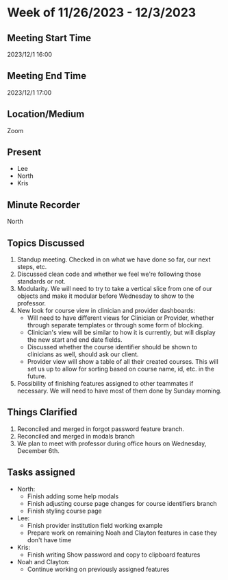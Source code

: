 # Week of 11/26/2023 - 12/3/2023

## Meeting Start Time

2023/12/1 16:00

## Meeting End Time

2023/12/1 17:00

## Location/Medium

Zoom

## Present

- Lee
- North
- Kris

## Minute Recorder

North  

## Topics Discussed

1. Standup meeting. Checked in on what we have done so far, our next steps, etc.
2. Discussed clean code and whether we feel we're following those standards or not.
3. Modularity. We will need to try to take a vertical slice from one of our objects and make it modular before Wednesday to show to the professor.
4. New look for course view in clinician and provider dashboards:
    - Will need to have different views for Clinician or Provider, whether through separate templates or through some form of blocking.
    - Clinician's view will be similar to how it is currently, but will display the new start and end date fields. 
    - Discussed whether the course identifier should be shown to clinicians as well, should ask our client.
    - Provider view will show a table of all their created courses. This will set us up to allow for sorting based on course name, id, etc. in the future.
5. Possibility of finishing features assigned to other teammates if necessary. We will need to have most of them done by Sunday morning.
 
## Things Clarified

1. Reconciled and merged in forgot password feature branch.
2. Reconciled and merged in modals branch
3. We plan to meet with professor during office hours on Wednesday, December 6th.
 
## Tasks assigned
- North: 
    - Finish adding some help modals
    - Finish adjusting course page changes for course identifiers branch
    - Finish styling course page
- Lee:
    - Finish provider institution field working example
    - Prepare work on remaining Noah and Clayton features in case they don't have time
- Kris:
    - Finish writing Show password and copy to clipboard features
- Noah and Clayton: 
    - Continue working on previously assigned features
